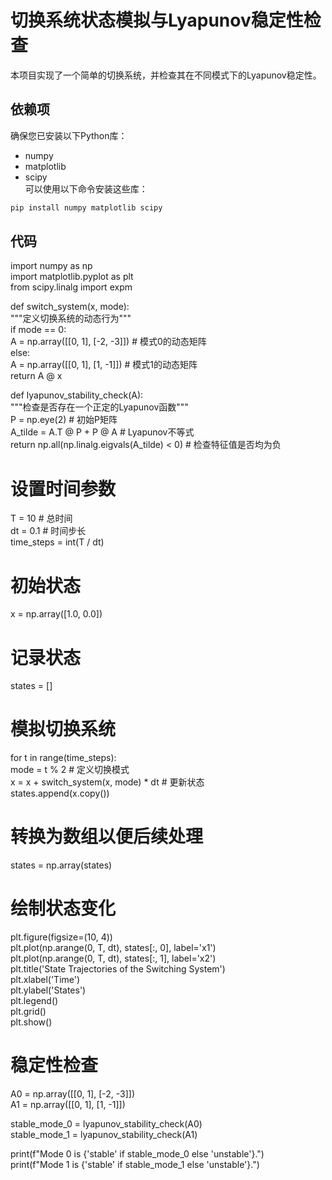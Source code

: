 # 切换系统状态模拟与Lyapunov稳定性检查  
本项目实现了一个简单的切换系统，并检查其在不同模式下的Lyapunov稳定性。  
## 依赖项  
确保您已安装以下Python库：  
- numpy  
- matplotlib  
- scipy  
可以使用以下命令安装这些库：  
```bash  
pip install numpy matplotlib scipy
```
## 代码
import numpy as np  
import matplotlib.pyplot as plt  
from scipy.linalg import expm  

def switch_system(x, mode):  
    """定义切换系统的动态行为"""  
    if mode == 0:  
        A = np.array([[0, 1], [-2, -3]])  # 模式0的动态矩阵  
    else:  
        A = np.array([[0, 1], [1, -1]])   # 模式1的动态矩阵  
    return A @ x  

def lyapunov_stability_check(A):  
    """检查是否存在一个正定的Lyapunov函数"""  
    P = np.eye(2)  # 初始P矩阵  
    A_tilde = A.T @ P + P @ A  # Lyapunov不等式  
    return np.all(np.linalg.eigvals(A_tilde) < 0)  # 检查特征值是否均为负  

# 设置时间参数  
T = 10  # 总时间  
dt = 0.1  # 时间步长  
time_steps = int(T / dt)  

# 初始状态  
x = np.array([1.0, 0.0])  

# 记录状态  
states = []  

# 模拟切换系统  
for t in range(time_steps):  
    mode = t % 2  # 定义切换模式  
    x = x + switch_system(x, mode) * dt  # 更新状态  
    states.append(x.copy())  

# 转换为数组以便后续处理  
states = np.array(states)  

# 绘制状态变化  
plt.figure(figsize=(10, 4))  
plt.plot(np.arange(0, T, dt), states[:, 0], label='x1')  
plt.plot(np.arange(0, T, dt), states[:, 1], label='x2')  
plt.title('State Trajectories of the Switching System')  
plt.xlabel('Time')  
plt.ylabel('States')  
plt.legend()  
plt.grid()  
plt.show()  

# 稳定性检查  
A0 = np.array([[0, 1], [-2, -3]])  
A1 = np.array([[0, 1], [1, -1]])  

stable_mode_0 = lyapunov_stability_check(A0)  
stable_mode_1 = lyapunov_stability_check(A1)  

print(f"Mode 0 is {'stable' if stable_mode_0 else 'unstable'}.")  
print(f"Mode 1 is {'stable' if stable_mode_1 else 'unstable'}.")  
  
